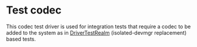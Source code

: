 # Test codec

This codec test driver is used for integration tests that require a codec to be added to the system
as in [DriverTestRealm][driver-test-realm] (isolated-devmgr replacement) based tests.

<!-- xrefs -->
[driver-test-realm]: /docs/development/drivers/testing/driver_test_realm.md

